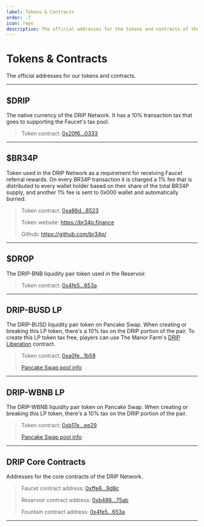 ```yaml
---
label: Tokens & Contracts
order: -7
icon: repo
description: The official addresses for the tokens and contracts of the DRIP Network. Including DRIP, BR34P, DROP, DRIP-BUSD LP, DRIP-WBNB LP, Faucet, Reservoir, Fountain.
---
```


# Tokens & Contracts

The official addresses for our tokens and contracts.

---
## $DRIP
The native currency of the DRIP Network. It has a 10% transaction tax that goes to supporting the Faucet's tax pool.

> Token contract: [0x20f6...0333](https://bscscan.com/token/0x20f663cea80face82acdfa3aae6862d246ce0333)
---
## $BR34P

Token used in the DRIP Network as a requirement for receiving Faucet referral rewards. On every BR34P transaction it is charged a 1% fee that is distributed to every wallet holder based on their share of the total BR34P supply, and another 1% fee is sent to 0x000 wallet and automatically burned.

> Token contract: [0xa86d...8523](https://bscscan.com/token/0xa86d305a36cdb815af991834b46ad3d7fbb38523)
>
> Token website: https://br34p.finance
>
> Github: https://github.com/br34p/

---

## $DROP

The DRIP-BNB liquidity pair token used in the Reservoir.

> Token contract: [0x4fe5...653a](https://bscscan.com/token/0x4fe59adcf621489ced2d674978132a54d432653a)

---

## DRIP-BUSD LP

The DRIP-BUSD liquidity pair token on Pancake Swap. When creating or breaking this LP token, there's a 10% tax on the DRIP portion of the pair. To create this LP token tax free, players can use The Manor Farm's [DRIP Liberation](https://theanimal.farm/dripliberation) contract.

> Token contract:
> [0xa0fe...1b58](https://bscscan.com/token/0xa0feb3c81a36e885b6608df7f0ff69db97491b58)
>
> [Pancake Swap pool info](https://pancakeswap.finance/info/pool/0xa0feb3c81a36e885b6608df7f0ff69db97491b58)
>

---

## DRIP-WBNB LP

The DRIP-WBNB liquidity pair token on Pancake Swap. When creating or breaking this LP token, there's a 10% tax on the DRIP portion of the pair.

> Token contract:
> [0xb17e...ee29](https://bscscan.com/token/0xb17e674a4b28958a0ef77e608b4fe94c23acee29)
>
> [Pancake Swap pool info](https://pancakeswap.finance/info/pool/0xb17e674a4b28958a0ef77e608b4fe94c23acee29)

---

## DRIP Core Contracts

Addresses for the core contracts of the DRIP Network.

> Faucet contract address:
> [0xffe8...9d8c](https://bscscan.com/address/0xffe811714ab35360b67ee195ace7c10d93f89d8c)
>
> Reservoir contract address:
> [0xb486...75ab](https://bscscan.com/address/0xb486857fac4254a7ffb3b1955ee0c0a2b2ca75ab)
>
> Fountain contract address:
> [0x4fe5...653a](https://bscscan.com/address/0x4fe59adcf621489ced2d674978132a54d432653a)

---
